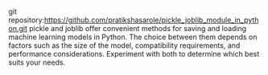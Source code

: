 git repository:https://github.com/pratikshasarole/pickle_joblib_module_in_python.git
pickle and joblib offer convenient methods for saving and loading machine learning models in Python. The choice between them depends on factors such as the size of the model, compatibility requirements, and performance considerations. Experiment with both to determine which best suits your needs.


